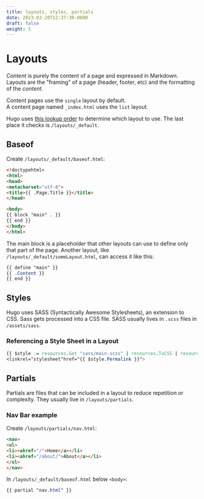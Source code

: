 ```yaml
---
title: layouts, styles, partials
date: 2023-03-20T12:37:30-0600
draft: false
weight: 1
---
```

# Layouts
*Content* is purely the content of a page and expressed in Markdown.  
Layouts are the "framing" of a page (header, footer, etc) and the formatting of the *content*.  

Content pages use the `single` layout by default.  
A content page named `_index.html` uses the `list` layout.  

Hugo uses [this lookup order](https://gohugo.io/templates/lookup-order/) to determine which layout to use. The last place it checks is `/layouts/_default`.

## Baseof
Create `/layouts/_default/baseof.html`:
```html
<!doctypehtml>
<html>
<head>
<metacharset="utf-8">
<title>{{ .Page.Title }}</title>
</head>

<body>
{{ block "main" . }}
{{ end }}
</body>
</html>
```

The main block is a placeholder that other layouts can use to define only that part of the page. Another layout, like `/layouts/_default/someLayout.html`, can access it like this:
```css
{{ define "main" }}
{{ .Content }}
{{ end }}
```

## Styles
Hugo uses SASS (Syntactically Awesome Stylesheets), an extension to CSS. Sass gets processed into a CSS file.
SASS usually lives in `.scss` files in `/assets/sass`.

### Referencing a Style Sheet in a Layout
```css
{{ $style := resources.Get "sass/main.scss" | resources.ToCSS | resources.Minify }}
<linkrel="stylesheet"href="{{ $style.Permalink }}">
```

## Partials
Partials are files that can be included in a layout to reduce repetition or complexity.
They usually live in `/layouts/partials`.

### Nav Bar example
Create `/layouts/partials/nav.html`:
```html
<nav>
<ul>
<li><ahref="/">Home</a></li>
<li><ahref="/about/">About</a></li>
</ul>
</nav>
```
In `/layouts/_default/baseof.html` below `<body>`:
```css
{{ partial "nav.html" }}
```
